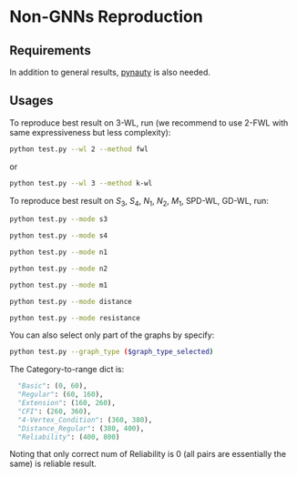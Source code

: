 # Non-GNNs Reproduction

## Requirements

In addition to general results, [pynauty](https://pypi.org/project/pynauty/) is also needed.

## Usages

To reproduce best result on 3-WL, run (we recommend to use 2-FWL with same expressiveness but less complexity):

```bash
python test.py --wl 2 --method fwl
```

or

```bash
python test.py --wl 3 --method k-wl
```

To reproduce best result on $S_3$, $S_4$, $N_1$, $N_2$, $M_1$, SPD-WL, GD-WL, run:

```bash
python test.py --mode s3
```

```bash
python test.py --mode s4
```

```bash
python test.py --mode n1
```

```bash
python test.py --mode n2
```

```bash
python test.py --mode m1
```

```bash
python test.py --mode distance
```

```bash
python test.py --mode resistance
```

You can also select only part of the graphs by specify:

```bash
python test.py --graph_type ($graph_type_selected)
```

The Category-to-range dict is:

```python
  "Basic": (0, 60),
  "Regular": (60, 160),
  "Extension": (160, 260),
  "CFI": (260, 360),
  "4-Vertex_Condition": (360, 380),
  "Distance_Regular": (380, 400),
  "Reliability": (400, 800)
```

Noting that only correct num of Reliability is 0 (all pairs are essentially the same) is reliable result.
